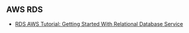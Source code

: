 ## AWS RDS

- [RDS AWS Tutorial: Getting Started With Relational Database Service](https://www.edureka.co/blog/rds-aws-tutorial/)
